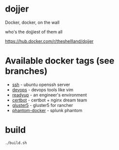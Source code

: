 # dojjer

Docker, docker, on the wall

who's the dojjiest of them all

https://hub.docker.com/r/theshellland/dojjer

# Available docker tags (see branches)

* [ssh](https://github.com/TheShellLand/dojjer/blob/ssh/Dockerfile) - ubuntu openssh server
* [devops](https://github.com/TheShellLand/dojjer/blob/devops/Dockerfile) - devops tools like vim
* [readyup](https://github.com/TheShellLand/dojjer/blob/readyup/Dockerfile) - an engineer's environment
* [certbot](https://github.com/TheShellLand/dojjer/blob/certbot/Dockerfile) - certbot + nginx dream team
* [gluster5](https://github.com/TheShellLand/dojjer/blob/gluster5/Dockerfile) - gluster5 for rancher
* [phantom-docker](https://github.com/TheShellLand/dojjer/blob/phantom-docker/Dockerfile) - splunk phantom

# build
```
./build.sh
```
